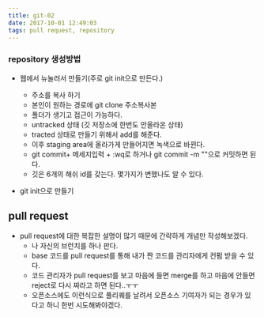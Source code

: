```yaml
---
title: git-02
date: 2017-10-01 12:49:03
tags: pull request, repository
---
```


### repository 생성방법

- 웹에서 뉴눌러서 만들기(주로 git init으로 만든다.)
    - 주소를 복사 하기
    - 본인이 원하는 경로에 git clone 주소복사본
    - 폴더가 생기고 접근이 가능하다.
    - untracked 상태 (깃 저장소에 한번도 안올라온 상태)
    - tracted 상태로 만들기 위해서  add를 해준다.
    - 이후 staging area에 올라가게 만들어지면 녹색으로 바뀐다.
    - git commit+ 메세지입력 + :wq로 하거나 git commit -m ""으로 커밋하면 된다.
    - 깃은 6개의 해쉬 id를 갖는다. 몇가지가 변했나도 알 수 있다.

- git init으로 만들기



## pull request

- pull request에 대한 복잡한 설명이 많기 때문에 간략하게 개념만 작성해보겠다.
    - 나 자신의 브런치를 하나 판다.
    - base 코드를 pull request를 통해 내가 짠 코드를 관리자에게 컨펌 받을 수 있다.
    - 코드 관리자가 pull request를 보고 마음에 들면 merge를 하고 마음에 안들면 reject로 다시 짜라고 하면 된다..ㅜㅜ
    - 오픈소스에도 이런식으로 풀리퀘를 날려서 오픈소스 기여자가 되는 경우가 있다고 하니 한번 시도해봐야겠다.
    